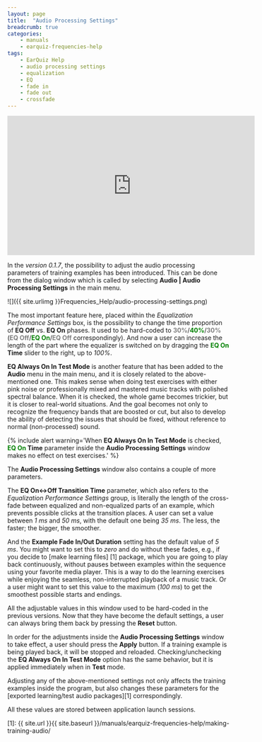 ```yaml
---
layout: page
title:  "Audio Processing Settings"
breadcrumb: true
categories:
    - manuals
    - earquiz-frequencies-help
tags:
    - EarQuiz Help
    - audio processing settings
    - equalization
    - EQ
    - fade in
    - fade out
    - crossfade
---
```

<iframe width="560" height="315" src="https://www.youtube.com/embed/gnop0Z-3LWg?si=mevkY7jMLdmTa4W5" title="YouTube video player" frameborder="0" allow="accelerometer; autoplay; clipboard-write; encrypted-media; gyroscope; picture-in-picture; web-share" referrerpolicy="strict-origin-when-cross-origin" allowfullscreen></iframe>

In the *version 0.1.7*, the possibility to adjust the audio processing parameters of training 
examples has been introduced. This can be done from the dialog window
which is called by selecting **Audio | Audio Processing Settings** in the main menu.

![]({{ site.urlimg }}Frequencies_Help/audio-processing-settings.png)<br/>

The most important feature here, placed within the *Equalization Performance Settings* box, 
is the possibility to change the time proportion of **EQ Off** vs. **EQ On**
phases. It used to be hard-coded 
to <span style="color:gray; font-weight:bold">30%</span>/<span style="color:green; font-weight:bold">40%</span>/<span style="color:gray; font-weight:bold">30%</span> (<span style="color:gray; font-weight:bold">EQ Off</span>/<span style="color:green; font-weight:bold">EQ On</span>/<span style="color:gray; font-weight:bold">EQ Off</span> correspondingly).
And now a user can increase the length of the part where the equalizer is switched on by dragging the **<span style="color:green">EQ On</span> Time** slider
to the right, up to *100%*.

**EQ Always On In Test Mode** is another feature that has been added to the **Audio** menu in the main menu,
and it is closely related to the above-mentioned one. This makes sense when doing test exercises with either pink noise or
professionally mixed and mastered music tracks with polished spectral balance. When it is checked, the whole game becomes trickier, but it is closer to real-world situations. 
And the goal becomes not only to recognize the frequency bands that are boosted or cut, but also to develop the ability of 
detecting the issues that should be fixed, without reference to normal (non-processed) sound.

{% include alert warning='When **EQ Always On In Test Mode** is checked, **<span style="color:green">EQ On</span> Time** parameter 
inside the **Audio Processing Settings** window makes no effect on test exercises.' %}

The **Audio Processing Settings** window also contains a couple of more parameters.

The **EQ On↔︎Off Transition Time** parameter, which also refers to the *Equalization Performance Settings* group, is literally the length of the cross-fade between equalized and non-equalized parts of an example,
which prevents possible clicks at the transition places. A user can set a value between *1 ms* and *50 ms*, with the default one
being *35 ms*. The less, the faster; the bigger, the smoother.

And the **Example Fade In/Out Duration** setting has the default value of *5 ms*. You might want to set this to *zero* and do without
these fades, e.g., if you decide to [make learning files] [1] package, which you are going to play back continuously, without
pauses between examples within the sequence using your favorite media player. This is a way to do the learning exercises 
while enjoying the seamless, non-interrupted playback of a music track. Or a user might want to set this value to the maximum (*100 ms*) 
to get the smoothest possible starts and endings.

All the adjustable values in this window used to be hard-coded in the previous versions. Now that they have become the default settings, a user
can always bring them back by pressing the **Reset** button.

In order for the adjustments inside the **Audio Processing Settings** window to take effect, a user should press the **Apply** button.
If a training example is being played back, it will be stopped and reloaded.
Checking/unchecking the **EQ Always On In Test Mode** option has the same behavior, but it is applied immediately when in **Test** mode.

Adjusting any of the above-mentioned settings not only affects the training examples inside the program, but also changes these 
parameters for the [exported learning/test audio packages][1] correspondingly.

All these values are stored between application launch sessions.

[1]: {{ site.url }}{{ site.baseurl }}/manuals/earquiz-frequencies-help/making-training-audio/

